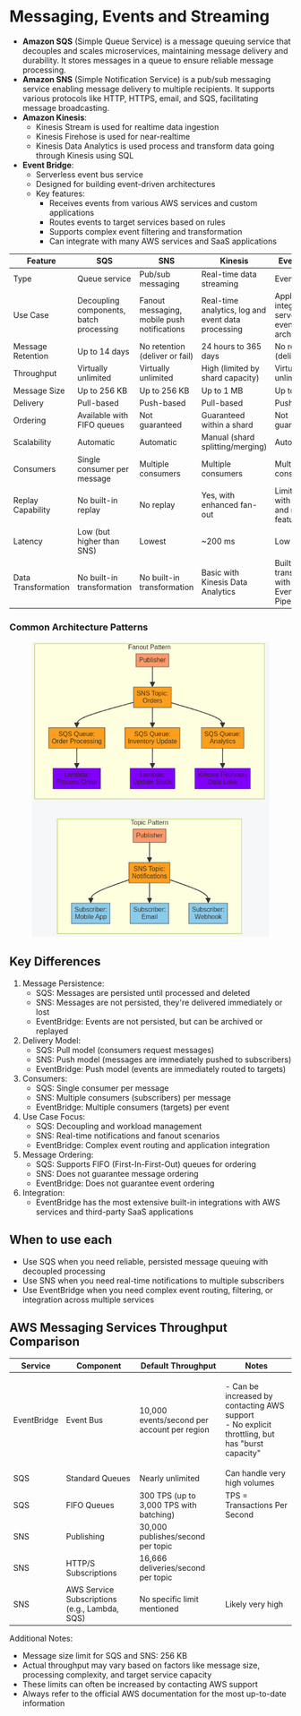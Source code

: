 # Messaging, Events and Streaming



* **Amazon SQS** (Simple Queue Service) is a message queuing service that decouples and scales microservices, maintaining message delivery and durability. It stores messages in a queue to ensure reliable message processing.
* **Amazon SNS** (Simple Notification Service) is a pub/sub messaging service enabling message delivery to multiple recipients. It supports various protocols like HTTP, HTTPS, email, and SQS, facilitating message broadcasting.
* **Amazon Kinesis**:
  * Kinesis Stream is used for realtime data ingestion&#x20;
  * Kinesis Firehose is used for near-realtime&#x20;
  * Kinesis Data Analytics is used process and transform data going through Kinesis using SQL
* **Event Bridge**:&#x20;
  * Serverless event bus service
  * Designed for building event-driven architectures
  * Key features:
    * Receives events from various AWS services and custom applications
    * Routes events to target services based on rules
    * Supports complex event filtering and transformation
    * Can integrate with many AWS services and SaaS applications

| Feature             | SQS                                     | SNS                                         | Kinesis                                            | EventBridge                                                    |
| ------------------- | --------------------------------------- | ------------------------------------------- | -------------------------------------------------- | -------------------------------------------------------------- |
| Type                | Queue service                           | Pub/sub messaging                           | Real-time data streaming                           | Event bus                                                      |
| Use Case            | Decoupling components, batch processing | Fanout messaging, mobile push notifications | Real-time analytics, log and event data processing | Application integration, serverless event-driven architectures |
| Message Retention   | Up to 14 days                           | No retention (deliver or fail)              | 24 hours to 365 days                               | No retention (deliver or fail)                                 |
| Throughput          | Virtually unlimited                     | Virtually unlimited                         | High (limited by shard capacity)                   | Virtually unlimited                                            |
| Message Size        | Up to 256 KB                            | Up to 256 KB                                | Up to 1 MB                                         | Up to 256 KB                                                   |
| Delivery            | Pull-based                              | Push-based                                  | Pull-based                                         | Push-based                                                     |
| Ordering            | Available with FIFO queues              | Not guaranteed                              | Guaranteed within a shard                          | Not guaranteed                                                 |
| Scalability         | Automatic                               | Automatic                                   | Manual (shard splitting/merging)                   | Automatic                                                      |
| Consumers           | Single consumer per message             | Multiple consumers                          | Multiple consumers                                 | Multiple consumers                                             |
| Replay Capability   | No built-in replay                      | No replay                                   | Yes, with enhanced fan-out                         | Limited replay with archive and replay feature                 |
| Latency             | Low (but higher than SNS)               | Lowest                                      | \~200 ms                                           | Low                                                            |
| Data Transformation | No built-in transformation              | No built-in transformation                  | Basic with Kinesis Data Analytics                  | Built-in transformation with EventBridge Pipes                 |

### Common Architecture Patterns

<figure><img src="../../../.gitbook/assets/image (28) (1) (1) (1) (1).png" alt=""><figcaption></figcaption></figure>

## Key Differences

1. Message Persistence:
   * SQS: Messages are persisted until processed and deleted
   * SNS: Messages are not persisted, they're delivered immediately or lost
   * EventBridge: Events are not persisted, but can be archived or replayed
2. Delivery Model:
   * SQS: Pull model (consumers request messages)
   * SNS: Push model (messages are immediately pushed to subscribers)
   * EventBridge: Push model (events are immediately routed to targets)
3. Consumers:
   * SQS: Single consumer per message
   * SNS: Multiple consumers (subscribers) per message
   * EventBridge: Multiple consumers (targets) per event
4. Use Case Focus:
   * SQS: Decoupling and workload management
   * SNS: Real-time notifications and fanout scenarios
   * EventBridge: Complex event routing and application integration
5. Message Ordering:
   * SQS: Supports FIFO (First-In-First-Out) queues for ordering
   * SNS: Does not guarantee message ordering
   * EventBridge: Does not guarantee event ordering
6. Integration:
   * EventBridge has the most extensive built-in integrations with AWS services and third-party SaaS applications

## When to use each

* Use SQS when you need reliable, persisted message queuing with decoupled processing
* Use SNS when you need real-time notifications to multiple subscribers
* Use EventBridge when you need complex event routing, filtering, or integration across multiple services



## AWS Messaging Services Throughput Comparison

| Service     | Component                                     | Default Throughput                          | Notes                                                                                                     |
| ----------- | --------------------------------------------- | ------------------------------------------- | --------------------------------------------------------------------------------------------------------- |
| EventBridge | Event Bus                                     | 10,000 events/second per account per region | <p>- Can be increased by contacting AWS support<br>- No explicit throttling, but has "burst capacity"</p> |
| SQS         | Standard Queues                               | Nearly unlimited                            | Can handle very high volumes                                                                              |
| SQS         | FIFO Queues                                   | 300 TPS (up to 3,000 TPS with batching)     | TPS = Transactions Per Second                                                                             |
| SNS         | Publishing                                    | 30,000 publishes/second per topic           |                                                                                                           |
| SNS         | HTTP/S Subscriptions                          | 16,666 deliveries/second per topic          |                                                                                                           |
| SNS         | AWS Service Subscriptions (e.g., Lambda, SQS) | No specific limit mentioned                 | Likely very high                                                                                          |

Additional Notes:

* Message size limit for SQS and SNS: 256 KB
* Actual throughput may vary based on factors like message size, processing complexity, and target service capacity
* These limits can often be increased by contacting AWS support
* Always refer to the official AWS documentation for the most up-to-date information
